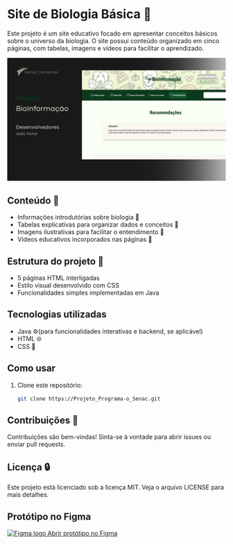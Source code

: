 # Site de Biologia Básica 🐛

Este projeto é um site educativo focado em apresentar conceitos básicos sobre o universo da biologia. O site possui conteúdo organizado em cinco páginas, com tabelas, imagens e vídeos para facilitar o aprendizado.

<p align="center">
  <img alt="License" src="capa_readme.png">
</p>

## Conteúdo 🧪

- Informações introdutórias sobre biologia 🧬
- Tabelas explicativas para organizar dados e conceitos 🌿
- Imagens ilustrativas para facilitar o entendimento 🦋
- Vídeos educativos incorporados nas páginas 🦠

## Estrutura do projeto 📂

- 5 páginas HTML interligadas
- Estilo visual desenvolvido com CSS
- Funcionalidades simples implementadas em Java

## Tecnologias utilizadas

- Java ⚙️(para funcionalidades interativas e backend, se aplicável)  
- HTML 🌐
- CSS 🎨

## Como usar

1. Clone este repositório:
   ```bash
   git clone https://Projeto_Programa-o_Senac.git

## Contribuições 🤝
Contribuições são bem-vindas! Sinta-se à vontade para abrir issues ou enviar pull requests.

## Licença 🔒 
Este projeto está licenciado sob a licença MIT. Veja o arquivo LICENSE para mais detalhes.

## Protótipo no Figma

<a href="https://www.figma.com/design/3C6tOp8lHuh0LeYIWMg2d5/Bioinforma%C3%A7%C3%A3o?node-id=1-3&t=Jh7GuUHTp3y8NJ7g-1" target="_blank">
 <img src="https://upload.wikimedia.org/wikipedia/commons/3/33/Figma-logo.svg" width="20" alt="Figma logo"/>
  Abrir protótipo no Figma
</a>
